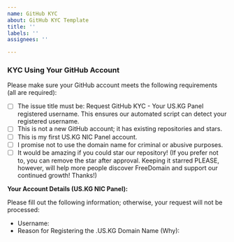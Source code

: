```yaml
---
name: GitHub KYC
about: GitHub KYC Template
title: ''
labels: ''
assignees: ''

---
```


### KYC Using Your GitHub Account

Please make sure your GitHub account meets the following requirements (all are required):

- [ ] The issue title must be: Request GitHub KYC - Your US.KG Panel registered username. This ensures our automated script can detect your registered username.
- [ ] This is not a new GitHub account; it has existing repositories and stars.
- [ ] This is my first US.KG NIC Panel account.
- [ ] I promise not to use the domain name for criminal or abusive purposes. 
- [ ] It would be amazing if you could star our repository! (If you prefer not to, you can remove the star after approval. Keeping it starred PLEASE, however, will help more people discover FreeDomain and support our continued growth! Thanks!)

**Your Account Details (US.KG NIC Panel):**

Please fill out the following information; otherwise, your request will not be processed:

- Username: 
- Reason for Registering the .US.KG Domain Name (Why):

